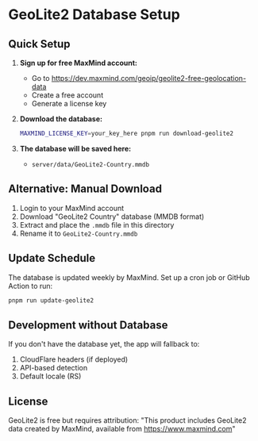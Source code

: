 # GeoLite2 Database Setup

## Quick Setup

1. **Sign up for free MaxMind account:**
   - Go to https://dev.maxmind.com/geoip/geolite2-free-geolocation-data
   - Create a free account
   - Generate a license key

2. **Download the database:**
   ```bash
   MAXMIND_LICENSE_KEY=your_key_here pnpm run download-geolite2
   ```

3. **The database will be saved here:**
   - `server/data/GeoLite2-Country.mmdb`

## Alternative: Manual Download

1. Login to your MaxMind account
2. Download "GeoLite2 Country" database (MMDB format)
3. Extract and place the `.mmdb` file in this directory
4. Rename it to `GeoLite2-Country.mmdb`

## Update Schedule

The database is updated weekly by MaxMind. Set up a cron job or GitHub Action to run:
```bash
pnpm run update-geolite2
```

## Development without Database

If you don't have the database yet, the app will fallback to:
1. CloudFlare headers (if deployed)
2. API-based detection
3. Default locale (RS)

## License

GeoLite2 is free but requires attribution:
"This product includes GeoLite2 data created by MaxMind, available from https://www.maxmind.com"